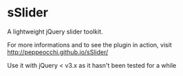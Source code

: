 sSlider
=======

A lightweight jQuery slider toolkit.

For more informations and to see the plugin in action, visit http://peppeocchi.github.io/sSlider/

Use it with jQuery < v3.x as it hasn't been tested for a while
